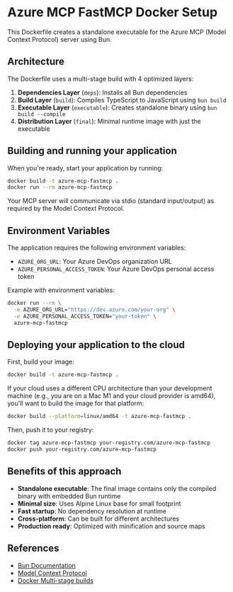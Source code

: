 # Azure MCP FastMCP Docker Setup

This Dockerfile creates a standalone executable for the Azure MCP (Model Context Protocol) server using Bun.

## Architecture

The Dockerfile uses a multi-stage build with 4 optimized layers:

1. **Dependencies Layer** (`deps`): Installs all Bun dependencies
2. **Build Layer** (`build`): Compiles TypeScript to JavaScript using `bun build`
3. **Executable Layer** (`executable`): Creates standalone binary using `bun build --compile`
4. **Distribution Layer** (`final`): Minimal runtime image with just the executable

## Building and running your application

When you're ready, start your application by running:

```bash
docker build -t azure-mcp-fastmcp .
docker run --rm azure-mcp-fastmcp
```

Your MCP server will communicate via stdio (standard input/output) as required by the Model Context Protocol.

## Environment Variables

The application requires the following environment variables:

- `AZURE_ORG_URL`: Your Azure DevOps organization URL
- `AZURE_PERSONAL_ACCESS_TOKEN`: Your Azure DevOps personal access token

Example with environment variables:

```bash
docker run --rm \
  -e AZURE_ORG_URL="https://dev.azure.com/your-org" \
  -e AZURE_PERSONAL_ACCESS_TOKEN="your-token" \
  azure-mcp-fastmcp
```

## Deploying your application to the cloud

First, build your image:

```bash
docker build -t azure-mcp-fastmcp .
```

If your cloud uses a different CPU architecture than your development machine (e.g., you are on a Mac M1 and your cloud provider is amd64), you'll want to build the image for that platform:

```bash
docker build --platform=linux/amd64 -t azure-mcp-fastmcp .
```

Then, push it to your registry:

```bash
docker tag azure-mcp-fastmcp your-registry.com/azure-mcp-fastmcp
docker push your-registry.com/azure-mcp-fastmcp
```

## Benefits of this approach

- **Standalone executable**: The final image contains only the compiled binary with embedded Bun runtime
- **Minimal size**: Uses Alpine Linux base for small footprint
- **Fast startup**: No dependency resolution at runtime
- **Cross-platform**: Can be built for different architectures
- **Production ready**: Optimized with minification and source maps

## References

- [Bun Documentation](https://bun.sh/docs)
- [Model Context Protocol](https://modelcontextprotocol.io/)
- [Docker Multi-stage builds](https://docs.docker.com/build/building/multi-stage/)
